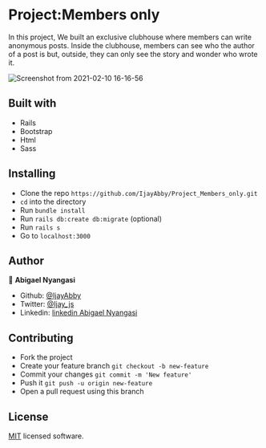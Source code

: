 # Project:Members only

In this project, We built an exclusive clubhouse where  members can write anonymous posts. Inside the clubhouse, members can see who the author of a post is but, outside, they can only see the story and wonder who wrote it.

![Screenshot from 2021-02-10 16-16-56](https://user-images.githubusercontent.com/43843720/107537884-71b72980-6bd4-11eb-9a3f-b6ed1f84cfc3.png)

## Built with

- Rails
- Bootstrap
- Html
- Sass

## Installing

- Clone the repo `https://github.com/IjayAbby/Project_Members_only.git`
- `cd` into the directory
- Run `bundle install`
- Run `rails db:create db:migrate` (optional)
- Run `rails s`
- Go to `localhost:3000`

## Author

👤 **Abigael Nyangasi**
- Github: [@IjayAbby](https://github.com/IjayAbby)
- Twitter: [@Ijay_js](https://twitter.com/Ijay_js)
- Linkedin: [linkedin Abigael Nyangasi](https://www.linkedin.com/in/ijayabby4/)

## Contributing

- Fork the project
- Create your feature branch `git checkout -b new-feature`
- Commit your changes `git commit -m 'New feature'`
- Push it `git push -u origin new-feature`
- Open a pull request using this branch

## License

[MIT](https://github.com/IjayAbby/Project_Members_only/blob/main/LICENSE) licensed software.
